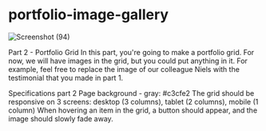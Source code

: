 # portfolio-image-gallery


![Screenshot (94)](https://user-images.githubusercontent.com/107311665/200219341-ce6e70cd-f5c1-4860-8cc2-1818d00895c1.png)


Part 2 - Portfolio Grid
In this part, you're going to make a portfolio grid. For now, we will have images in the grid, but you could put anything in it. For example, feel free to replace the image of our colleague Niels with the testimonial that you made in part 1.

Specifications part 2
Page background - gray: #c3cfe2
The grid should be responsive on 3 screens: desktop (3 columns), tablet (2 columns), mobile (1 column)
When hovering an item in the grid, a button should appear, and the image should slowly fade away.
